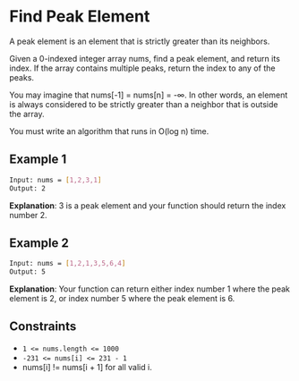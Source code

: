 # Find Peak Element

A peak element is an element that is strictly greater than its neighbors.

Given a 0-indexed integer array nums, find a peak element, and return its index. If the array contains multiple peaks, return the index to any of the peaks.

You may imagine that nums[-1] = nums[n] = -∞. In other words, an element is always considered to be strictly greater than a neighbor that is outside the array.

You must write an algorithm that runs in O(log n) time.

## Example 1

```bash
Input: nums = [1,2,3,1]
Output: 2
```

**Explanation**: 3 is a peak element and your function should return the index number 2.

## Example 2

```bash
Input: nums = [1,2,1,3,5,6,4]
Output: 5
```

**Explanation**: Your function can return either index number 1 where the peak element is 2, or index number 5 where the peak element is 6.

## Constraints

- `1 <= nums.length <= 1000`
- `-231 <= nums[i] <= 231 - 1`
- nums[i] != nums[i + 1] for all valid i.